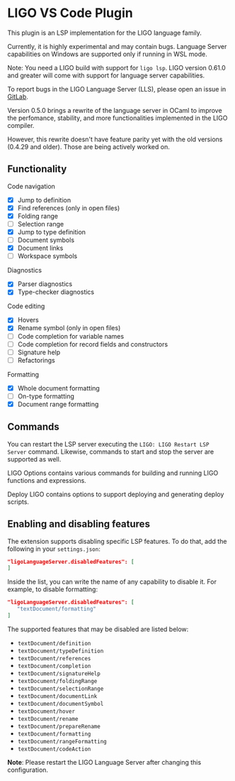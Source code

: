 # LIGO VS Code Plugin

This plugin is an LSP implementation for the LIGO language family.

Currently, it is highly experimental and may contain bugs.
Language Server capabilities on Windows are supported only if running in WSL mode.

Note: You need a LIGO build with support for `ligo lsp`.
LIGO version 0.61.0 and greater will come with support for language server capabilities.

To report bugs in the LIGO Language Server (LLS), please open an issue in [GitLab](https://gitlab.com/ligolang/ligo/-/issues).

Version 0.5.0 brings a rewrite of the language server in OCaml to improve the perfomance, stability, and more functionalities implemented in the LIGO compiler.

However, this rewrite doesn't have feature parity yet with the old versions (0.4.29 and older).
Those are being actively worked on.

## Functionality

Code navigation

- [x] Jump to definition
- [x] Find references (only in open files)
- [x] Folding range
- [ ] Selection range
- [x] Jump to type definition
- [ ] Document symbols
- [x] Document links
- [ ] Workspace symbols

Diagnostics

- [x] Parser diagnostics
- [x] Type-checker diagnostics

Code editing

- [x] Hovers
- [x] Rename symbol (only in open files)
- [ ] Code completion for variable names
- [ ] Code completion for record fields and constructors
- [ ] Signature help
- [ ] Refactorings

Formatting

- [x] Whole document formatting
- [ ] On-type formatting
- [x] Document range formatting

## Commands

You can restart the LSP server executing the `LIGO: LIGO Restart LSP Server` command. Likewise, commands to start and stop the server are supported as well.

LIGO Options contains various commands for building and running LIGO functions and expressions.

Deploy LIGO contains options to support deploying and generating deploy scripts.

## Enabling and disabling features

The extension supports disabling specific LSP features. To do that, add the following in your `settings.json`:

```json
"ligoLanguageServer.disabledFeatures": [
]
```

Inside the list, you can write the name of any capability to disable it. For example, to disable formatting:

```json
"ligoLanguageServer.disabledFeatures": [
   "textDocument/formatting"
]
```

The supported features that may be disabled are listed below:
* `textDocument/definition`
* `textDocument/typeDefinition`
* `textDocument/references`
* `textDocument/completion`
* `textDocument/signatureHelp`
* `textDocument/foldingRange`
* `textDocument/selectionRange`
* `textDocument/documentLink`
* `textDocument/documentSymbol`
* `textDocument/hover`
* `textDocument/rename`
* `textDocument/prepareRename`
* `textDocument/formatting`
* `textDocument/rangeFormatting`
* `textDocument/codeAction`

**Note**: Please restart the LIGO Language Server after changing this configuration.
